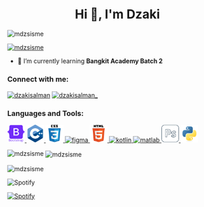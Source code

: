 <h1 align="center">Hi 👋, I'm Dzaki</h1>
<p align="left"> <img src="https://komarev.com/ghpvc/?username=mdzsisme&label=Profile%20views&color=0e75b6&style=flat" alt="mdzsisme" /> </p>

<p align="left"> <a href="https://github.com/ryo-ma/github-profile-trophy"><img src="https://github-profile-trophy.vercel.app/?username=mdzsisme" alt="mdzsisme" /></a> </p>

- 🌱 I’m currently learning **Bangkit Academy Batch 2**

<h3 align="left">Connect with me:</h3>
<p align="left">
<a href="https://linkedin.com/in/dzakisalman" target="blank"><img align="center" src="https://raw.githubusercontent.com/rahuldkjain/github-profile-readme-generator/master/src/images/icons/Social/linked-in-alt.svg" alt="dzakisalman" height="30" width="40" /></a>
<a href="https://instagram.com/dzakisalman_" target="blank"><img align="center" src="https://raw.githubusercontent.com/rahuldkjain/github-profile-readme-generator/master/src/images/icons/Social/instagram.svg" alt="dzakisalman_" height="30" width="40" /></a>
</p>

<h3 align="left">Languages and Tools:</h3>
<p align="left"> <a href="https://getbootstrap.com" target="_blank" rel="noreferrer"> <img src="https://raw.githubusercontent.com/devicons/devicon/master/icons/bootstrap/bootstrap-plain-wordmark.svg" alt="bootstrap" width="40" height="40"/> </a> <a href="https://www.w3schools.com/cpp/" target="_blank" rel="noreferrer"> <img src="https://raw.githubusercontent.com/devicons/devicon/master/icons/cplusplus/cplusplus-original.svg" alt="cplusplus" width="40" height="40"/> </a> <a href="https://www.w3schools.com/css/" target="_blank" rel="noreferrer"> <img src="https://raw.githubusercontent.com/devicons/devicon/master/icons/css3/css3-original-wordmark.svg" alt="css3" width="40" height="40"/> </a> <a href="https://www.figma.com/" target="_blank" rel="noreferrer"> <img src="https://www.vectorlogo.zone/logos/figma/figma-icon.svg" alt="figma" width="40" height="40"/> </a> <a href="https://www.w3.org/html/" target="_blank" rel="noreferrer"> <img src="https://raw.githubusercontent.com/devicons/devicon/master/icons/html5/html5-original-wordmark.svg" alt="html5" width="40" height="40"/> </a> <a href="https://kotlinlang.org" target="_blank" rel="noreferrer"> <img src="https://www.vectorlogo.zone/logos/kotlinlang/kotlinlang-icon.svg" alt="kotlin" width="40" height="40"/> </a> <a href="https://www.mathworks.com/" target="_blank" rel="noreferrer"> <img src="https://upload.wikimedia.org/wikipedia/commons/2/21/Matlab_Logo.png" alt="matlab" width="40" height="40"/> </a> <a href="https://www.photoshop.com/en" target="_blank" rel="noreferrer"> <img src="https://raw.githubusercontent.com/devicons/devicon/master/icons/photoshop/photoshop-line.svg" alt="photoshop" width="40" height="40"/> </a> <a href="https://www.python.org" target="_blank" rel="noreferrer"> <img src="https://raw.githubusercontent.com/devicons/devicon/master/icons/python/python-original.svg" alt="python" width="40" height="40"/> </a> </p>

<p><img align="left" src="https://github-readme-stats.vercel.app/api/top-langs?username=mdzsisme&show_icons=true&locale=en&layout=compact" alt="mdzsisme" /></p>

<p>&nbsp;<img align="center" src="https://github-readme-stats.vercel.app/api?username=mdzsisme&show_icons=true&locale=en" alt="mdzsisme" /></p>

<p><img align="center" src="https://github-readme-streak-stats.herokuapp.com/?user=mdzsisme&" alt="mdzsisme" /></p>

![Spotify](https://spotify-github-profile.kittinanx.com/api/view.svg?uid=sda8qn2r3um9ot9o3ecxtzbue&redirect=true)

[![Spotify](https://spotify-github-profile.kittinanx.com/api/view.svg?uid=sda8qn2r3um9ot9o3ecxtzbue&cover_image=true&theme=default&show_offline=false&background_color=121212&interchange=true&bar_color_cover=true)](https://spotify-github-profile.kittinanx.com/api/view.svg?uid=sda8qn2r3um9ot9o3ecxtzbue&cover_image=true&theme=default&show_offline=false&background_color=121212&interchange=true&bar_color_cover=true)

